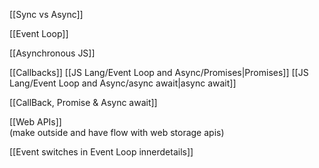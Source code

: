 
[[Sync vs Async]]

[[Event Loop]]


[[Asynchronous JS]]


[[Callbacks]]
[[JS Lang/Event Loop and Async/Promises|Promises]]
[[JS Lang/Event Loop and Async/async await|async await]]


[[CallBack, Promise & Async await]]










[[Web APIs]]   
(make outside and have flow with web storage apis)


[[Event switches in Event Loop innerdetails]]





